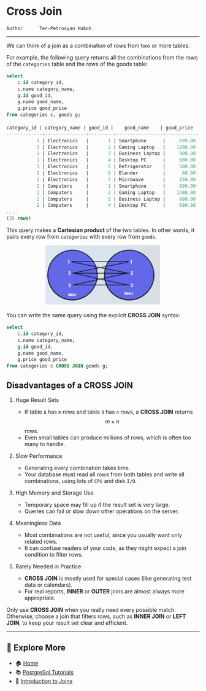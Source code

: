 # Cross Join

```info
Author      Ter-Petrosyan Hakob
```

---

We can think of a join as a combination of rows from two or more tables.

For example, the following query returns all the combinations from the rows of the `categories` table and the rows of the goods table:

```sql
select 
    c.id category_id, 
    c.name category_name,  
    g.id good_id, 
    g.name good_name, 
    g.price good_price 
from categories c, goods g;

category_id | category_name | good_id |    good_name    | good_price 
-------------+---------------+---------+-----------------+------------
           1 | Electronics   |       1 | Smartphone      |     699.00
           1 | Electronics   |       2 | Gaming Laptop   |    1200.00
           1 | Electronics   |       3 | Business Laptop |     800.00
           1 | Electronics   |       4 | Desktop PC      |     600.00
           1 | Electronics   |       5 | Refrigerator    |     500.00
           1 | Electronics   |       6 | Blender         |      80.00
           1 | Electronics   |       7 | Microwave       |     150.00
           2 | Computers     |       1 | Smartphone      |     699.00
           2 | Computers     |       2 | Gaming Laptop   |    1200.00
           2 | Computers     |       3 | Business Laptop |     800.00
           2 | Computers     |       4 | Desktop PC      |     600.00
....
(35 rows)
```

This query makes a **Cartesian product** of the two tables. In other words, it pairs every row from `categories` with every row from `goods`.



<p align="center">
    <img src="./assets/img1.png" alt="img1" width="300" />
</p>


You can write the same query using the explicit **CROSS JOIN** syntax:

```sql
select 
    c.id category_id, 
    c.name category_name,  
    g.id good_id, 
    g.name good_name, 
    g.price good_price 
from categories c CROSS JOIN goods g;
```

## Disadvantages of a CROSS JOIN

1) Huge Result Sets
    - If table `A` has `m` rows and table `B` has `n` rows, a **CROSS JOIN** returns $$m \times n$$ rows.
    - Even small tables can produce millions of rows, which is often too many to handle.

2) Slow Performance
    - Generating every combination takes time.
    - Your database must read all rows from both tables and write all combinations, using lots of `CPU` and disk `I/O`.

3) High Memory and Storage Use
    - Temporary space may fill up if the result set is very large.
    - Queries can fail or slow down other operations on the server.    

4) Meaningless Data
    - Most combinations are not useful, since you usually want only related rows.
    - It can confuse readers of your code, as they might expect a join condition to filter rows.

5) Rarely Needed in Practice
    - **CROSS JOIN** is mostly used for special cases (like generating test data or calendars).
    - For real reports, **INNER** or **OUTER** joins are almost always more appropriate.    


Only use **CROSS JOIN** when you really need every possible match. Otherwise, choose a join that filters rows, 
such as **INNER JOIN** or **LEFT JOIN**, to keep your result set clear and efficient.

---

## 📌 Explore More

- 🏠 [Home](./../../README.md)
- 📚 [PostgreSql Tutorials](./../tutorials.md)
- 🔗 [Introduction to Joins](./1_Introduction_to_Joins.md)